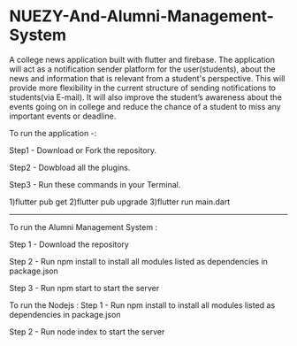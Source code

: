 # NUEZY-And-Alumni-Management-System
A college news application built with flutter and firebase. The application will act as a notification sender platform for the user(students), about the news and information that is relevant from a student's perspective. This will provide more flexibility in the current structure of sending notifications to students(via E-mail). It will also improve the student’s awareness about the events going on in college and reduce the chance of a student to miss any important events or deadline.

To run the application -:

Step1 - Download or Fork the repository.

Step2 - Dowbload all the plugins.

Step3 - Run these commands in your Terminal.

1)flutter pub get
2)flutter pub upgrade
3)flutter run main.dart
 ___________

To run the Alumni Management System :

Step 1 - Download the repository

Step 2 - Run npm install to install all modules listed as dependencies in package.json

Step 3 - Run npm start to start the server

To run the Nodejs :
Step 1 - Run npm install to install all modules listed as dependencies in package.json

Step 2 - Run node index to start the server
